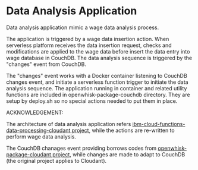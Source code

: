 # Data Analysis Application

Data analysis application mimic a wage data analysis process.

The application is triggered by a wage data insertion action. When serverless platform receives the data insertion request, checks and modifications are applied to the wage data before insert the data entry into wage database in CouchDB. The data analysis sequence is triggered by the "changes" event from CouchDB. 

The "changes" event works with a Docker container listening to CouchDB changes event, and initiate a serverless function trigger to initiate the data analysis sequence. The application running in container and related utility functions are included in openwhisk-package-couchdb directory. They are setup by deploy.sh so no special actions needed to put them in place.

ACKNOWLEDGEMENT:

The architecture of data analysis application refers [ibm-cloud-functions-data-processing-cloudant project](https://github.com/IBM/ibm-cloud-functions-data-processing-cloudant), while the actions are re-written to perform wage data analysis.

The CouchDB chanages event providing borrows codes from [openwhisk-package-cloudant project](https://github.com/apache/openwhisk-package-cloudant), while changes are made to adapt to CouchDB (the original project applies to Cloudant).
